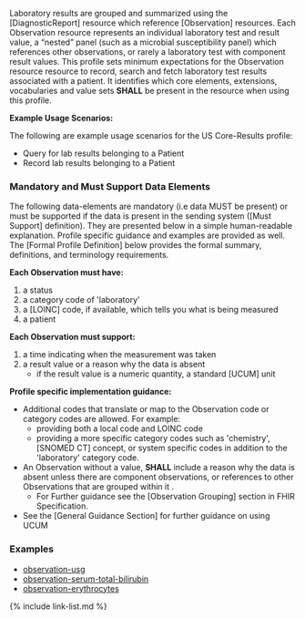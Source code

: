 ﻿Laboratory results are grouped and summarized using the [DiagnosticReport] resource which reference [Observation] resources.  Each Observation resource represents an individual laboratory test and result value, a “nested” panel (such as a microbial susceptibility panel) which references other observations, or rarely a laboratory test with component result values. This profile sets minimum expectations for the Observation resource resource to record, search and fetch laboratory test results associated with a patient.  It identifies which core elements, extensions, vocabularies and value sets **SHALL** be present in the resource when using this profile.

**Example Usage Scenarios:**

The following are example usage scenarios for the US Core-Results profile:

-   Query for lab results belonging to a Patient
-   Record lab results belonging to a Patient

### Mandatory and Must Support Data Elements


The following data-elements are mandatory (i.e data MUST be present) or must be supported if the data is present in the sending system ([Must Support] definition). They are presented below in a simple human-readable explanation.  Profile specific guidance and examples are provided as well.  The [Formal Profile Definition] below provides the  formal summary, definitions, and  terminology requirements.  

**Each Observation must have:**

1.   a status
1.   a category code of 'laboratory'
1.   a [LOINC] code, if available, which tells you what is being measured
1.   a patient

**Each Observation must support:**

1.  a time indicating when the measurement was taken
1. a result value or a reason why the data is absent
   - if the result value is a numeric quantity, a standard [UCUM] unit

**Profile specific implementation guidance:**

* Additional codes that translate or map to the Observation code or category codes are allowed.  For example:
   -  providing both a local code and LOINC code
   -  providing a more specific category codes such as 'chemistry', [SNOMED CT] concept, or system specific codes in addition to the 'laboratory' category code.
* An Observation without a value, **SHALL** include a reason why the data is absent unless there are component observations, or references to other Observations that are grouped within it .
   - For Further guidance see the [Observation Grouping] section in FHIR Specification.
* See the [General Guidance Section] for further guidance on using UCUM

### Examples

 - [observation-usg](Observation-usg.html)
 - [observation-serum-total-bilirubin](Observation-serum-total-bilirubin.html)
 - [observation-erythrocytes](Observation-erythrocytes.html)

{% include link-list.md %}

